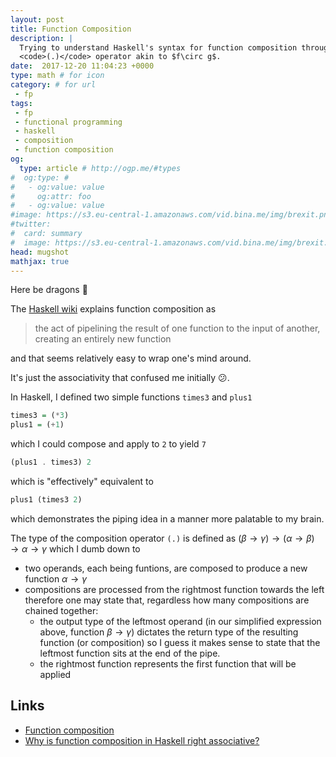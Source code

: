 ```yaml
---
layout: post
title: Function Composition
description: |
  Trying to understand Haskell's syntax for function composition through the
  <code>(.)</code> operator akin to $f\circ g$.
date:  2017-12-20 11:04:23 +0000
type: math # for icon
category: # for url
 - fp
tags:
 - fp
 - functional programming
 - haskell
 - composition
 - function composition
og:
  type: article # http://ogp.me/#types
#  og:type: # 
#   - og:value: value
#     og:attr: foo
#   - og:value: value
#image: https://s3.eu-central-1.amazonaws.com/vid.bina.me/img/brexit.png
#twitter:
#  card: summary
#  image: https://s3.eu-central-1.amazonaws.com/vid.bina.me/img/brexit.png
head: mugshot
mathjax: true
---
```

Here be dragons :dragon:

The [Haskell wiki][haskell-fc] explains function composition as

> the act of pipelining the result of one function to the input of another,
creating an entirely new function

and that seems relatively easy to wrap one's mind around.

It's just the associativity that confused me initially :confused:.

In Haskell, I defined two simple functions `times3` and `plus1`

```haskell
times3 = (*3)
plus1 = (+1)
```

which I could compose and apply to `2` to yield `7`

```haskell
(plus1 . times3) 2
```

which is "effectively" equivalent to

```haskell
plus1 (times3 2)
```

which demonstrates the piping idea in a manner more palatable to my brain.

The type of the composition operator `(.)` is defined as
$(\beta \to \gamma) \to (\alpha \to \beta) \to \alpha \to \gamma$
which I dumb down to
 - two operands, each being funtions, are composed to produce a new function
 $\alpha \to \gamma$
 - compositions are processed from the rightmost function towards the left
 therefore one may state that, regardless how many compositions are chained
 together:
   - the output type of the leftmost operand (in our simplified expression
   above, function $\beta \to \gamma$) dictates the return type of the
   resulting function (or composition) so I guess it makes sense to state that
   the leftmost function sits at the end of the pipe.
   - the rightmost function represents the first function that will be applied

## Links

 - [Function composition][haskell-fc]
 - [Why is function composition in Haskell right associative?][so-fc-haskell-rassoc]

[haskell-fc]: https://wiki.haskell.org/Function_composition
[so-fc-haskell-rassoc]: https://stackoverflow.com/questions/20342860/why-is-function-composition-in-haskell-right-associative#20344252
